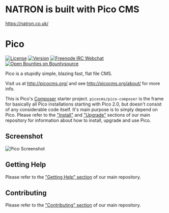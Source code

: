 # NATRON is built with Pico CMS

https://natron.co.uk/





Pico
====

[![License](https://picocms.github.io/badges/pico-license.svg)](https://github.com/picocms/pico-composer/blob/master/LICENSE)
[![Version](https://picocms.github.io/badges/pico-version.svg)](https://github.com/picocms/pico-composer#install)
[![Freenode IRC Webchat](https://picocms.github.io/badges/pico-chat.svg)](https://webchat.freenode.net/?channels=%23picocms)
[![Open Bounties on Bountysource](https://www.bountysource.com/badge/team?team_id=198139&style=bounties_received)](https://www.bountysource.com/teams/picocms)

Pico is a stupidly simple, blazing fast, flat file CMS.

Visit us at http://picocms.org/ and see http://picocms.org/about/ for more info.

This is Pico's [Composer][] starter project. `picocms/pico-composer` is the frame for basically all Pico installations starting with Pico 2.0, but doesn't consist of any considerable code itself. It's main purpose is to simply depend on Pico. Please refer to the ["Install"][MainRepoInstall] and ["Upgrade"][MainRepoUpgrade] sections of our main repository for information about how to install, upgrade and use Pico.

Screenshot
----------

![Pico Screenshot](https://picocms.github.io/screenshots/pico-21.png)

Getting Help
------------

Please refer to the ["Getting Help" section][MainRepoGettingHelp] of our main repository.

Contributing
------------

Please refer to the ["Contributing" section][MainRepoContributing] of our main repository.

[Composer]: https://getcomposer.org/
[MainRepoInstall]: https://github.com/picocms/Pico#install
[MainRepoUpgrade]: https://github.com/picocms/Pico#upgrade
[MainRepoGettingHelp]: https://github.com/picocms/Pico#getting-help
[MainRepoContributing]: https://github.com/picocms/Pico#contributing
